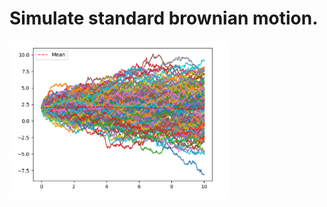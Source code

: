 # Simulate standard brownian motion.

<img src="https://github.com/AliMehizel/brownian_motion_/blob/main/sim.png" width="70%"></img> 

